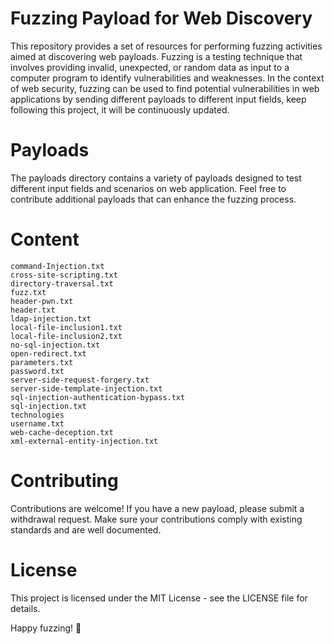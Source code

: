 # Fuzzing Payload for Web Discovery

This repository provides a set of resources for performing fuzzing activities aimed at discovering web payloads. Fuzzing is a testing technique that involves providing invalid, unexpected, or random data as input to a computer program to identify vulnerabilities and weaknesses. In the context of web security, fuzzing can be used to find potential vulnerabilities in web applications by sending different payloads to different input fields, keep following this project, it will be continuously updated.

# Payloads
The payloads directory contains a variety of payloads designed to test different input fields and scenarios on web application. Feel free to contribute additional payloads that can enhance the fuzzing process.

# Content
```
command-Injection.txt
cross-site-scripting.txt
directory-traversal.txt
fuzz.txt
header-pwn.txt
header.txt
ldap-injection.txt
local-file-inclusion1.txt
local-file-inclusion2.txt
no-sql-injection.txt
open-redirect.txt
parameters.txt
password.txt
server-side-request-forgery.txt
server-side-template-injection.txt
sql-injection-authentication-bypass.txt
sql-injection.txt
technologies
username.txt
web-cache-deception.txt
xml-external-entity-injection.txt
```

# Contributing
Contributions are welcome! If you have a new payload, please submit a withdrawal request. Make sure your contributions comply with existing standards and are well documented.

# License
This project is licensed under the MIT License - see the LICENSE file for details.

Happy fuzzing! 🚀
